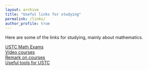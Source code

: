 ```yaml
---
layout: archive
title: "Useful links for studying"
permalink: /links/
author_profile: true
---
```


Here are some of the links for studying, mainly about mathematics.

[USTC Math Exams](https://ustcmathexam.github.io/)<br>
[Video courses](https://tysunseven.github.io/video/index.html)<br>
[Remark on courses](https://icourse.club/)<br>
[Useful tools for USTC](https://wdkd.feixu.site/)<br>    